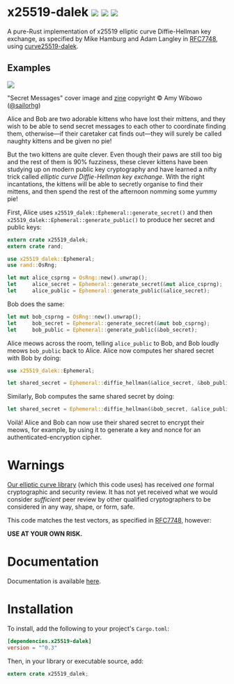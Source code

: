 
# x25519-dalek  [![](https://img.shields.io/crates/v/x25519-dalek.svg)](https://crates.io/crates/x25519-dalek) [![](https://docs.rs/x25519-dalek/badge.svg)](https://docs.rs/x25519-dalek) [![](https://travis-ci.org/dalek-cryptography/x25519-dalek.svg?branch=master)](https://travis-ci.org/dalek-cryptography/x25519-dalek)

A pure-Rust implementation of x25519 elliptic curve Diffie-Hellman key exchange,
as specified by Mike Hamburg and Adam Langley in
[RFC7748](https://tools.ietf.org/html/rfc7748), using
[curve25519-dalek](https://github.com/dalek-cryptography/curve25519-dalek).

## Examples

[![](https://raw.githubusercontent.com/dalek-cryptography/x25519-dalek/master/res/bubblesort-zines-secret-messages-cover.jpeg)](https://shop.bubblesort.io)

"Secret Messages" cover image and [zine](https://shop.bubblesort.io/products/secret-messages-zine)
copyright © Amy Wibowo ([@sailorhg](https://twitter.com/sailorhg))

Alice and Bob are two adorable kittens who have lost their mittens, and they
wish to be able to send secret messages to each other to coordinate finding
them, otherwise—if their caretaker cat finds out—they will surely be called
naughty kittens and be given no pie!

But the two kittens are quite clever.  Even though their paws are still too big
and the rest of them is 90% fuzziness, these clever kittens have been studying
up on modern public key cryptography and have learned a nifty trick called
*elliptic curve Diffie-Hellman key exchange*.  With the right incantations, the
kittens will be able to secretly organise to find their mittens, and then spend
the rest of the afternoon nomming some yummy pie!

First, Alice uses `x25519_dalek::Ephemeral::generate_secret()` and then
`x25519_dalek::Ephemeral::generate_public()` to produce her secret and public keys:

```rust
extern crate x25519_dalek;
extern crate rand;

use x25519_dalek::Ephemeral;
use rand::OsRng;

let mut alice_csprng = OsRng::new().unwrap();
let     alice_secret = Ephemeral::generate_secret(&mut alice_csprng);
let     alice_public = Ephemeral::generate_public(&alice_secret);
```

Bob does the same:

```rust
let mut bob_csprng = OsRng::new().unwrap();
let     bob_secret = Ephemeral::generate_secret(&mut bob_csprng);
let     bob_public = Ephemeral::generate_public(&bob_secret);
```

Alice meows across the room, telling `alice_public` to Bob, and Bob
loudly meows `bob_public` back to Alice.  Alice now computes her
shared secret with Bob by doing:

```rust
use x25519_dalek::Ephemeral;

let shared_secret = Ephemeral::diffie_hellman(&alice_secret, &bob_public);
```

Similarly, Bob computes the same shared secret by doing:

```rust
let shared_secret = Ephemeral::diffie_hellman(&bob_secret, &alice_public);
```

Voilá!  Alice and Bob can now use their shared secret to encrypt their
meows, for example, by using it to generate a key and nonce for an
authenticated-encryption cipher.

# Warnings

[Our elliptic curve library](https://github.com/dalek-cryptography/curve25519-dalek)
(which this code uses) has received *one* formal cryptographic and security
review.  It has not yet received what we would consider *sufficient* peer
review by other qualified cryptographers to be considered in any way, shape,
or form, safe.

This code matches the test vectors, as specified in
[RFC7748](https://tools.ietf.org/html/rfc7748), however:

**USE AT YOUR OWN RISK.**

# Documentation

Documentation is available [here](https://docs.rs/x25519-dalek).

# Installation

To install, add the following to your project's `Cargo.toml`:

```toml
[dependencies.x25519-dalek]
version = "^0.3"
```

Then, in your library or executable source, add:

```rust
extern crate x25519_dalek;
```
